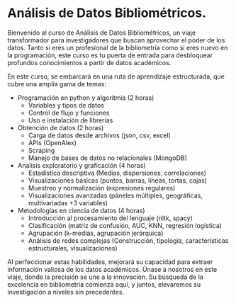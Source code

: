 # Análisis de Datos Bibliométricos.

Bienvenido al curso de Análisis de Datos Bibliométricos, un viaje transformador para investigadores que buscan aprovechar el poder de los datos. Tanto si eres un profesional de la bibliometría como si eres nuevo en la programación, este curso es tu puerta de entrada para desbloquear profundos conocimientos a partir de datos académicos.

En este curso, se embarcará en una ruta de aprendizaje estructurada, que cubre una amplia gama de temas:

* Programación en python y algoritmia (2 horas)
  * Variables y tipos de datos
  * Control de flujo y funciones
  * Uso e instalación de librerías
* Obtención de datos (2 horas)
  * Carga de datos desde archivos (json, csv, excel)
  * APIs (OpenAlex)
  * Scraping
  *  Manejo de bases de datos no relacionales (MongoDB)
* Analisis exploratorio y graficación (4 horas)
  * Estadística descriptiva (Medias, dispersiones, correlaciones)
  * Visualizaciones básicas (puntos, barras, líneas, tortas, cajas)
  * Muestreo y normalización (expresiones regulares)
  * Visualizaciones avanzadas (páneles múltiples, geográficas, multivariadas +3 variables)
* Metodologías en ciencia de datos (4 horas)
  * Introducción al procesamiento del lenguaje (nltk, spacy)
  * Clasificación (matriz de confusión, AUC, KNN, regresión logística)
  * Agrupación (k-medias, agrupación jerárquica)
  * Análisis de redes complejas (Construcción, tipología, características estructurales, visualizaciones)

Al perfeccionar estas habilidades, mejorará su capacidad para extraer información valiosa de los datos académicos. Únase a nosotros en este viaje, donde la precisión se une a la innovación. Su búsqueda de la excelencia en bibliometría comienza aquí, y juntos, elevaremos su investigación a niveles sin precedentes.
